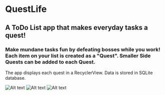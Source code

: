 # QuestLife

<h2>A ToDo List app that makes everyday tasks a quest!</h2>

<h3>Make mundane tasks fun by defeating bosses while you work! Each item on your list is created as a "Quest". Smaller Side Quests can be added to each Quest.</h3>

<p>The app displays each quest in a RecyclerView. Data is stored in SQLite database.</p>




![Alt text](app_images/image1.png)
![Alt text](app_images/image2.png)
![Alt text](app_images/image3.png)




